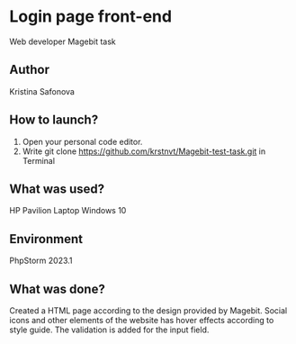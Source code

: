 # Login page front-end
Web developer Magebit task

## Author 
Kristina Safonova

## How to launch?
1. Open your personal code editor.
2. Write git clone https://github.com/krstnvt/Magebit-test-task.git in Terminal

## What was used?
HP Pavilion Laptop Windows 10

## Environment
PhpStorm 2023.1

## What was done?
Created a HTML page according to the design provided by Magebit. 
Social icons and other elements of the website has hover effects according to style guide.
The validation is added for the input field. 

